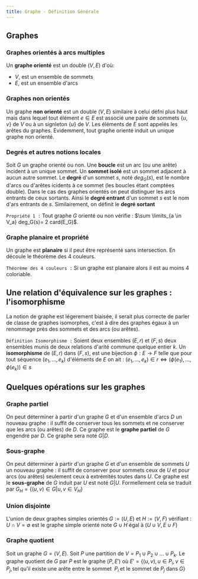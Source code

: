```yaml
---
title: Graphe - Définition Générale
---
```


## <i class="fas fa-project-diagram"></i> Graphes

### Graphes orientés à arcs multiples

Un **graphe orienté** est un double $(V,E)$ d'où:

+ $V$, est un ensemble de sommets
+ $E$, est un ensemble d'arcs

### Graphes non orientés

Un graphe **non orienté** est un double $(V,E)$ similaire à celui défni plus
haut mais dans lequel tout élément $e \in E$ est associé une paire de sommets
$\{u,v\}$ de $V$ ou à un signleton $\{u\}$ de $V$. Les éléments de $E$
sont appelés les arêtes du graphes. Evidemment, tout graphe orienté induit un
unique graphe non orienté.

### Degrés et autres notions locales

Soit $G$ un graphe orienté ou non. Une **boucle** est un arc (ou une arête)
incident à un unique sommet. Un **sommet isolé** est un sommet adjacent à aucun
autre sommet. Le **degré** d'un sommet $s$, noté $deg_G(s)$, est le nombre
d'arcs ou d'arêtes icidents à ce sommet (les boucles étant comptées double).
Dans le cas des graphes orientés on peut distinguer les arcs entrants de ceux
sortants. Ainsi le **degré entrant** d'un sommet $s$ est le nom d'ars entrants
de $s$. Similairement, on définit le **degré sortant**

`Propriété 1 :` Tout graphe $G$ orienté ou non vérifie : $\sum \limits_{a \in V_a}
deg_G(s)= 2 card(E_G)$.

### Graphe planaire et propriété

Un graphe est **planaire** si il peut être représenté sans intersection. En
découle le théorème des 4 couleurs.

`Théorème des 4 couleurs :` Si un graphe est planaire alors il est au moins 4 coloriable.

## <i class="fas fa-project-diagram"></i> Une relation d'équivalence sur les graphes : l'isomorphisme

La notion de graphe est légerement biaisée, il serait plus correcte de parler de
classe de graphes isomorphes, c'est à dire des graphes égaux à un renommage près
des sommets et des arcs (ou arêtes).

`Définition Isomorphisme :` Soient deux ensembles $(E,r)$ et $(F,s)$ deux
ensembles munis de deux relations d'arité commune quelque entier $k$. Un
**isomorphisme** de $(E,r)$ dans $(F,s)$, est une bijection $\phi : E
\rightarrow F$ telle que pour tout séquence $(e_1,...,e_k)$ d'éléments de
$E$ on ait : $(e_1,...,e_k) \in r \Leftrightarrow
(\phi(e_1),...,\phi(e_k))\in s$

## <i class="fas fa-project-diagram"></i> Quelques opérations sur les graphes

### Graphe partiel

On peut déterminer à partir d'un graphe $G$ et d'un ensemble d'arcs $D$ un
nouveau graphe : il suffit de conserver tous les sommets et ne conserver que les
arcs (ou arêtes) de $D$. Ce graphe est le **graphe partiel** de $G$ engendré
par $D$. Ce graphe sera noté $G|D$.

### Sous-graphe

On peut déterminer à partir d'un graphe $G$ et d'un ensemble de sommets $U$
un nouveau graphe : il suffit de conserver pour sommets ceux de $U$ et pour
arcs (ou arêtes) seulement ceux à extrémités toutes dans $U$. Ce graphe est le
**sous-graphe** de $G$ induit par $U$ est noté $G|U$. Formellement cela se
traduit par $G_H=\{(u,v) \in G | u,v \in V_H\}$

### Union disjointe

L'union de deux graphes simples orientés $G:=(U,E)$ et $H:=(V,F)$
vérifiant : $U \cap V = \emptyset$ est le graphe simple orienté note $G \cup
H$ égal à $(U \cup V, E \cup F)$

### Graphe quotient

Soit un graphe $G=(V,E)$. Soit $P$ une partition de $V=P_1 \cup P_2 \cup
... \cup P_k$. Le graphe quotient de $G$ par $P$ est le graphe $(P,E')$
où $E'=\{(u,v), u \in P_i, v \in P_j, \text{tel qu'il existe une arête entre le sommet
} \; P_i \; \text{et le sommet de} \; P_j \; \text{dans} \; G\}$ 
